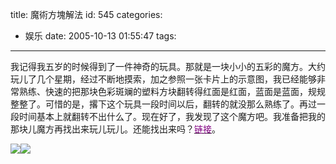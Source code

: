 title: 魔術方塊解法
id: 545
categories:
  - 娱乐
date: 2005-10-13 01:55:47
tags:
---

<div id="msgcns!9697D6160EFEBC17!305" class="bvMsg">

我记得我五岁的时候得到了一件神奇的玩具。那就是一块小小的五彩的魔方。大约玩儿了几个星期，经过不断地摸索，加之参照一张卡片上的示意图，我已经能够非常熟练、快速的把那块色彩斑斓的塑料方块翻转得红面是红面，蓝面是蓝面，规规整整了。可惜的是，撂下这个玩具一段时间以后，翻转的就没那么熟练了。再过一段时间基本上就翻转不出什么了。现在好了，我发现了这个魔方吧。我准备把我的那块儿魔方再找出来玩儿玩儿。还能找出来吗？[<u><font color="#800080">链接</font></u>](http://mf8.nease.net/cube/rubik)。

![](http://static.flickr.com/28/51805438_f82b3a3edb_o.gif)![](http://static.flickr.com/28/51805439_4a1409fe62_o.gif)
</div>